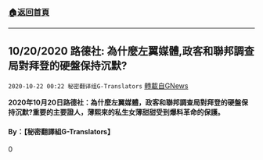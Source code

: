 ###  [:house:返回首頁](https://github.com/ourhimalayas/txt)
---

## 10/20/2020 路德社: 為什麼左翼媒體,政客和聯邦調查局對拜登的硬盤保持沉默?
`2020-10-22 00:22 秘密翻译组G-Translators` [轉載自GNews](https://gnews.org/zh-hant/439361/)

**2020年10月20日路德社：為什麼左翼媒體，政客和聯邦調查局對拜登的硬盤保持沉默?重要的主要證人，薄熙來的私生女薄甜甜受到爆料革命的保護。**



#### **By：【秘密翻譯組G-Translators】**

0
